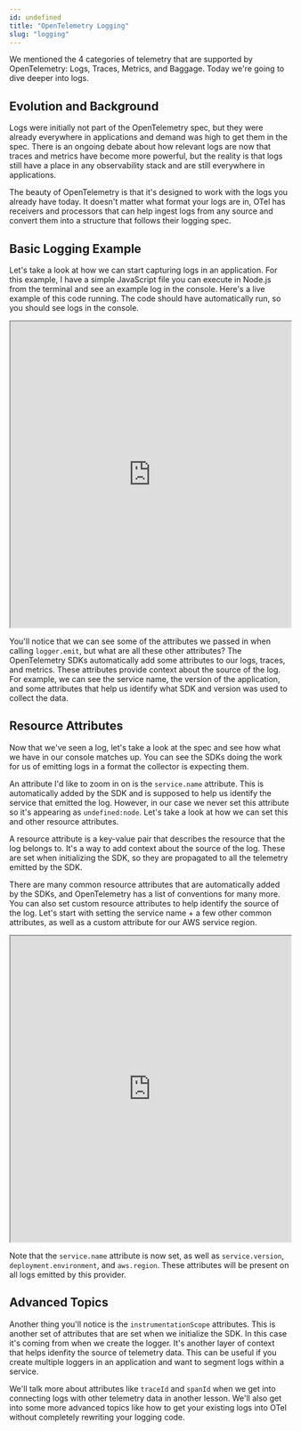 ```yaml
---
id: undefined
title: "OpenTelemetry Logging"
slug: "logging"
---
```


We mentioned the 4 categories of telemetry that are supported by OpenTelemetry: Logs, Traces, Metrics, and Baggage. Today we're going to dive deeper into logs.

## Evolution and Background

Logs were initially not part of the OpenTelemetry spec, but they were already everywhere in applications and demand was high to get them in the spec. There is an ongoing debate about how relevant logs are now that traces and metrics have become more powerful, but the reality is that logs still have a place in any observability stack and are still everywhere in applications.

The beauty of OpenTelemetry is that it's designed to work with the logs you already have today. It doesn't matter what format your logs are in, OTel has receivers and processors that can help ingest logs from any source and convert them into a structure that follows their logging spec.

## Basic Logging Example

Let's take a look at how we can start capturing logs in an application. For this example, I have a simple JavaScript file you can execute in Node.js from the terminal and see an example log in the console. Here's a live example of this code running. The code should have automatically run, so you should see logs in the console.

<iframe src="https://stackblitz.com/edit/learn-otel-node-examples?embed=1&file=src%2Flog.ts&hideExplorer=1&hideNavigation=1&view=editor&terminalHeight=50&startScript=log&ctl=1" height="550px" width="100%"></iframe>

You'll notice that we can see some of the attributes we passed in when calling `logger.emit`, but what are all these other attributes? The OpenTelemetry SDKs automatically add some attributes to our logs, traces, and metrics. These attributes provide context about the source of the log. For example, we can see the service name, the version of the application, and some attributes that help us identify what SDK and version was used to collect the data.

## Resource Attributes

Now that we've seen a log, let's take a look at the spec and see how what we have in our console matches up. You can see the SDKs doing the work for us of emitting logs in a format the collector is expecting them.

An attribute I'd like to zoom in on is the `service.name` attribute. This is automatically added by the SDK and is supposed to help us identify the service that emitted the log. However, in our case we never set this attribute so it's appearing as `undefined:node`. Let's take a look at how we can set this and other resource attributes.

A resource attribute is a key-value pair that describes the resource that the log belongs to. It's a way to add context about the source of the log. These are set when initializing the SDK, so they are propagated to all the telemetry emitted by the SDK.

There are many common resource attributes that are automatically added by the SDKs, and OpenTelemetry has a list of conventions for many more. You can also set custom resource attributes to help identify the source of the log. Let's start with setting the service name + a few other common attributes, as well as a custom attribute for our AWS service region.

<iframe src="https://stackblitz.com/edit/learn-otel-node-examples?embed=1&file=src%2Flog-with-resources.ts&hideExplorer=1&hideNavigation=1&view=editor&terminalHeight=50&startScript=log-with-resources&ctl=1" height="550px" width="100%"></iframe>

Note that the `service.name` attribute is now set, as well as `service.version`, `deployment.environment`, and `aws.region`. These attributes will be present on all logs emitted by this provider.

## Advanced Topics

Another thing you'll notice is the `instrumentationScope` attributes. This is another set of attributes that are set when we initialize the SDK. In this case it's coming from when we create the logger. It's another layer of context that helps idenfity the source of telemetry data. This can be useful if you create multiple loggers in an application and want to segment logs within a service.

We'll talk more about attributes like `traceId` and `spanId` when we get into connecting logs with other telemetry data in another lesson. We'll also get into some more advanced topics like how to get your existing logs into OTel without completely rewriting your logging code.
